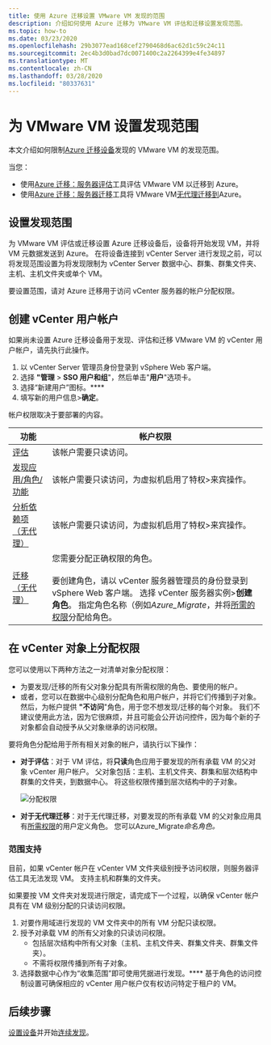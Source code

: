 ```yaml
---
title: 使用 Azure 迁移设置 VMware VM 发现的范围
description: 介绍如何使用 Azure 迁移为 VMware VM 评估和迁移设置发现范围。
ms.topic: how-to
ms.date: 03/23/2020
ms.openlocfilehash: 29b3077ead168cef2790468d6ac62d1c59c24c11
ms.sourcegitcommit: 2ec4b3d0bad7dc0071400c2a2264399e4fe34897
ms.translationtype: MT
ms.contentlocale: zh-CN
ms.lasthandoff: 03/28/2020
ms.locfileid: "80337631"
---
```

# <a name="set-discovery-scope-for-vmware-vms"></a>为 VMware VM 设置发现范围

本文介绍如何限制[Azure 迁移设备](migrate-appliance-architecture.md)发现的 VMware VM 的发现范围。

当您： 

- 使用[Azure 迁移：服务器评估](migrate-services-overview.md#azure-migrate-server-assessment-tool)工具评估 VMware VM 以迁移到 Azure。
- 使用[Azure 迁移：服务器迁移](migrate-services-overview.md#azure-migrate-server-migration-tool)工具将 VMware VM[无代理迁移到](server-migrate-overview.md)Azure。

## <a name="set-discovery-scope"></a>设置发现范围


为 VMware VM 评估或迁移设置 Azure 迁移设备后，设备将开始发现 VM，并将 VM 元数据发送到 Azure。 在将设备连接到 vCenter Server 进行发现之前，可以将发现范围设置为将发现限制为 vCenter Server 数据中心、群集、群集文件夹、主机、主机文件夹或单个 VM。

要设置范围，请对 Azure 迁移用于访问 vCenter 服务器的帐户分配权限。

## <a name="create-a-vcenter-user-account"></a>创建 vCenter 用户帐户

如果尚未设置 Azure 迁移设备用于发现、评估和迁移 VMware VM 的 vCenter 用户帐户，请先执行此操作。

1.    以 vCenter Server 管理员身份登录到 vSphere Web 客户端。
2.    选择 **"管理** > **SSO 用户和组**"，然后单击"**用户**"选项卡。
3.    选择“新建用户”图标。****
4.    填写新的用户信息>**确定**。

帐户权限取决于要部署的内容。

**功能** | **帐户权限**
--- | ---
[评估](tutorial-assess-vmware.md)| 该帐户需要只读访问。
[发现应用/角色/功能](how-to-discover-applications.md) | 该帐户需要只读访问，为虚拟机启用了特权>来宾操作。
[分析依赖项（无代理）](how-to-create-group-machine-dependencies-agentless.md) | 该帐户需要只读访问，为虚拟机启用了特权>来宾操作。
[迁移（无代理）](tutorial-migrate-vmware.md) | 您需要分配正确权限的角色。<br/><br/> 要创建角色，请以 vCenter 服务器管理员的身份登录到 vSphere Web 客户端。 选择 vCenter 服务器实例>**创建角色**。 指定角色名称（例如<em>Azure_Migrate</em>，并将[所需的权限](migrate-support-matrix-vmware-migration.md#agentless-vmware-servers)分配给角色。


## <a name="assign-permissions-on-vcenter-objects"></a>在 vCenter 对象上分配权限

您可以使用以下两种方法之一对清单对象分配权限：

- 为要发现/迁移的所有父对象分配具有所需权限的角色、要使用的帐户。
- 或者，您可以在数据中心级别分配角色和用户帐户，并将它们传播到子对象。 然后，为帐户提供 **"不访问**"角色，用于您不想发现/迁移的每个对象。 我们不建议使用此方法，因为它很麻烦，并且可能会公开访问控件，因为每个新的子对象都会自动授予从父对象继承的访问权限。

要将角色分配给用于所有相关对象的帐户，请执行以下操作：

- **对于评估**：对于 VM 评估，将**只读**角色应用于要发现的所有承载 VM 的父对象 vCenter 用户帐户。 父对象包括：主机、主机文件夹、群集和层次结构中群集的文件夹，到数据中心。 将这些权限传播到层次结构中的子对象。

    ![分配权限](./media/tutorial-assess-vmware/assign-perms.png)

- **对于无代理迁移**：对于无代理迁移，对要发现的所有承载 VM 的父对象应用具有[所需权限](migrate-support-matrix-vmware-migration.md#agentless-vmware-servers)的用户定义角色。 您可以Azure_Migrate<em>命名角色。</em>

### <a name="scope-support"></a>范围支持

目前，如果 vCenter 帐户在 vCenter VM 文件夹级别授予访问权限，则服务器评估工具无法发现 VM。 支持主机和群集的文件夹。

如果要按 VM 文件夹对发现进行限定，请完成下一个过程，以确保 vCenter 帐户具有在 VM 级别分配的只读访问权限。

1. 对要作用域进行发现的 VM 文件夹中的所有 VM 分配只读权限。
2. 授予对承载 VM 的所有父对象的只读访问权限。
    - 包括层次结构中所有父对象（主机、主机文件夹、群集文件夹、群集文件夹）。
    - 不需将权限传播到所有子对象。
3. 选择数据中心作为“收集范围”即可使用凭据进行发现。**** 基于角色的访问控制设置可确保相应的 vCenter 用户帐户仅有权访问特定于租户的 VM。


## <a name="next-steps"></a>后续步骤

[设置设备](how-to-set-up-appliance-vmware.md)并开始[连续发现](how-to-set-up-appliance-vmware.md#start-continuous-discovery-by-providing-vcenter-server-and-vm-credential)。
